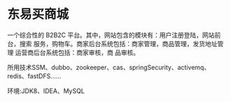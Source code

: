 # 东易买商城
一个综合性的 B2B2C 平台。其中，网站包含的模块有：用户注册登陆，网站前台，搜索
服务，购物车。商家后台系统包括：商家管理，商品管理，发货地址管理 运营商后台系统包括：商家审核，商
品审核。

所用技术SSM、dubbo、zookeeper、cas、springSecurity、activemq、redis、fastDFS......

环境:JDK8、IDEA、MySQL
